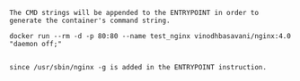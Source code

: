 

    The CMD strings will be appended to the ENTRYPOINT in order to generate the container's command string.

    docker run --rm -d -p 80:80 --name test_nginx vinodhbasavani/nginx:4.0 "daemon off;"


    since /usr/sbin/nginx -g is added in the ENTRYPOINT instruction.
